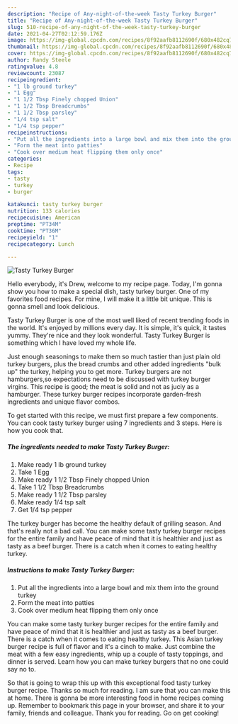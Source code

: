 ```yaml
---
description: "Recipe of Any-night-of-the-week Tasty Turkey Burger"
title: "Recipe of Any-night-of-the-week Tasty Turkey Burger"
slug: 510-recipe-of-any-night-of-the-week-tasty-turkey-burger
date: 2021-04-27T02:12:59.176Z
image: https://img-global.cpcdn.com/recipes/8f92aafb8112690f/680x482cq70/tasty-turkey-burger-recipe-main-photo.jpg
thumbnail: https://img-global.cpcdn.com/recipes/8f92aafb8112690f/680x482cq70/tasty-turkey-burger-recipe-main-photo.jpg
cover: https://img-global.cpcdn.com/recipes/8f92aafb8112690f/680x482cq70/tasty-turkey-burger-recipe-main-photo.jpg
author: Randy Steele
ratingvalue: 4.8
reviewcount: 23087
recipeingredient:
- "1 lb ground turkey"
- "1 Egg"
- "1 1/2 Tbsp Finely chopped Union"
- "1 1/2 Tbsp Breadcrumbs"
- "1 1/2 Tbsp parsley"
- "1/4 tsp salt"
- "1/4 tsp pepper"
recipeinstructions:
- "Put all the ingredients into a large bowl and mix them into the ground turkey"
- "Form the meat into patties"
- "Cook over medium heat flipping them only once"
categories:
- Recipe
tags:
- tasty
- turkey
- burger

katakunci: tasty turkey burger 
nutrition: 133 calories
recipecuisine: American
preptime: "PT34M"
cooktime: "PT36M"
recipeyield: "1"
recipecategory: Lunch

---
```



![Tasty Turkey Burger](https://img-global.cpcdn.com/recipes/8f92aafb8112690f/680x482cq70/tasty-turkey-burger-recipe-main-photo.jpg)

Hello everybody, it's Drew, welcome to my recipe page. Today, I'm gonna show you how to make a special dish, tasty turkey burger. One of my favorites food recipes. For mine, I will make it a little bit unique. This is gonna smell and look delicious.

Tasty Turkey Burger is one of the most well liked of recent trending foods in the world. It's enjoyed by millions every day. It is simple, it's quick, it tastes yummy. They're nice and they look wonderful. Tasty Turkey Burger is something which I have loved my whole life.

Just enough seasonings to make them so much tastier than just plain old turkey burgers, plus the bread crumbs and other added ingredients &#34;bulk up&#34; the turkey, helping you to get more. Turkey burgers are not hamburgers,so expectations need to be discussed with turkey burger virgins. This recipe is good; the meat is solid and not as juciy as a hamburger. These turkey burger recipes incorporate garden-fresh ingredients and unique flavor combos.


To get started with this recipe, we must first prepare a few components. You can cook tasty turkey burger using 7 ingredients and 3 steps. Here is how you cook that.

<!--inarticleads1-->

##### The ingredients needed to make Tasty Turkey Burger:

1. Make ready 1 lb ground turkey
1. Take 1 Egg
1. Make ready 1 1/2 Tbsp Finely chopped Union
1. Take 1 1/2 Tbsp Breadcrumbs
1. Make ready 1 1/2 Tbsp parsley
1. Make ready 1/4 tsp salt
1. Get 1/4 tsp pepper


The turkey burger has become the healthy default of grilling season. And that&#39;s really not a bad call. You can make some tasty turkey burger recipes for the entire family and have peace of mind that it is healthier and just as tasty as a beef burger. There is a catch when it comes to eating healthy turkey. 

<!--inarticleads2-->

##### Instructions to make Tasty Turkey Burger:

1. Put all the ingredients into a large bowl and mix them into the ground turkey
1. Form the meat into patties
1. Cook over medium heat flipping them only once


You can make some tasty turkey burger recipes for the entire family and have peace of mind that it is healthier and just as tasty as a beef burger. There is a catch when it comes to eating healthy turkey. This Asian turkey burger recipe is full of flavor and it&#39;s a cinch to make. Just combine the meat with a few easy ingredients, whip up a couple of tasty toppings, and dinner is served. Learn how you can make turkey burgers that no one could say no to. 

So that is going to wrap this up with this exceptional food tasty turkey burger recipe. Thanks so much for reading. I am sure that you can make this at home. There is gonna be more interesting food in home recipes coming up. Remember to bookmark this page in your browser, and share it to your family, friends and colleague. Thank you for reading. Go on get cooking!
